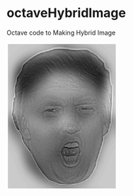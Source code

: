 # octaveHybridImage
Octave code to Making Hybrid Image

![hybrid](https://github.com/bemoregt/octaveHybridImage/blob/master/ScrShot_9.png)
